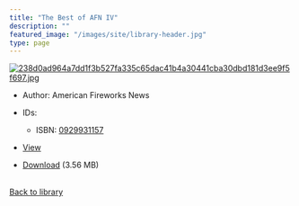 ```yaml
---
title: "The Best of AFN IV"
description: ""
featured_image: "/images/site/library-header.jpg"
type: page
---
```


<a href="https://drive.google.com/file/d/1aN3MzQ5EtklDKi6xSE1Pl-ydee34v6rQ/view" target="_blank">![238d0ad964a7dd1f3b527fa335c65dac41b4a30441cba30dbd181d3ee9f5f697.jpg](/images/library/238d0ad964a7dd1f3b527fa335c65dac41b4a30441cba30dbd181d3ee9f5f697.jpg)</a>
* Author: American Fireworks News
* IDs:
  * ISBN: <a href="https://www.worldcat.org/isbn/0929931157" target="_blank">0929931157</a>
* <a href="https://drive.google.com/file/d/1aN3MzQ5EtklDKi6xSE1Pl-ydee34v6rQ/view" target="_blank">View</a>

* [Download](https://drive.google.com/uc?export=download&id=1aN3MzQ5EtklDKi6xSE1Pl-ydee34v6rQ) (3.56 MB)

<br />[Back to library](/library/)
